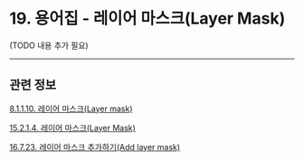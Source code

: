 # 19. 용어집 - 레이어 마스크(Layer Mask)

(TODO 내용 추가 필요)

***

## 관련 정보

[8.1.1.10. 레이어 마스크(Layer mask)](./08-01-01-10-layer_mask.md)

[15.2.1.4. 레이어 마스크(Layer Mask)](./15-02-01-04-00-layer_mask.md)

[16.7.23. 레이어 마스크 추가하기(Add layer mask)](./16-07-23-00-add_layer_mask.md)